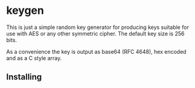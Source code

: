 # keygen

This is just a simple random key generator for producing keys suitable
for use with AES or any other symmetric cipher.  The default key size
is 256 bits.

As a convenience the key is output as base64 (RFC 4648), hex encoded
and as a C style array.

## Installing 


